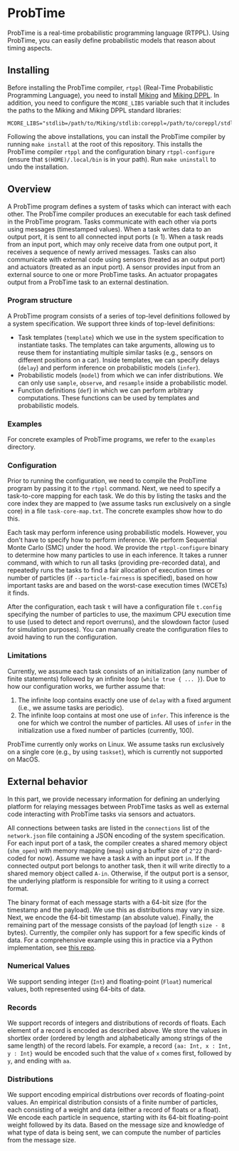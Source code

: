 # ProbTime

ProbTime is a real-time probabilistic programming language (RTPPL). Using ProbTime, you can easily define probabilistic models that reason about timing aspects.

## Installing

Before installing the ProbTime compiler, `rtppl` (Real-Time Probabilistic Programming Language), you need to install [Miking](https://github.com/miking-lang/miking/) and [Miking DPPL](https://github.com/miking-lang/miking-dppl). In addition, you need to configure the `MCORE_LIBS` variable such that it includes the paths to the Miking and Miking DPPL standard libraries:
```
MCORE_LIBS="stdlib=/path/to/Miking/stdlib:coreppl=/path/to/coreppl/stdlib"
```

Following the above installations, you can install the ProbTime compiler by running `make install` at the root of this repository. This installs the ProbTime compiler `rtppl` and the configuration binary `rtppl-configure` (ensure that `$(HOME)/.local/bin` is in your path). Run `make uninstall` to undo the installation.

## Overview

A ProbTime program defines a system of tasks which can interact with each other. The ProbTime compiler produces an executable for each task defined in the ProbTime program. Tasks communicate with each other via ports using messages (timestamped values). When a task writes data to an output port, it is sent to all connected input ports (≥ 1). When a task reads from an input port, which may only receive data from one output port, it receives a sequence of newly arrived messages. Tasks can also communicate with external code using sensors (treated as an output port) and actuators (treated as an input port). A sensor provides input from an external source to one or more ProbTime tasks. An actuator propagates output from a ProbTime task to an external destination.

### Program structure

A ProbTime program consists of a series of top-level definitions followed by a system specification. We support three kinds of top-level definitions:
* Task templates (`template`) which we use in the system specification to instantiate tasks. The templates can take arguments, allowing us to reuse them for instantiating multiple similar tasks (e.g., sensors on different positions on a car). Inside templates, we can specify delays (`delay`) and perform inference on probabilistic models (`infer`).
* Probabilistic models (`model`) from which we can infer distributions. We can only use `sample`, `observe`, and `resample` inside a probabilistic model.
* Function definitions (`def`) in which we can perform arbitrary computations. These functions can be used by templates and probabilistic models.

### Examples

For concrete examples of ProbTime programs, we refer to the `examples` directory.

### Configuration

Prior to running the configuration, we need to compile the ProbTime program by passing it to the `rtppl` command. Next, we need to specify a task-to-core mapping for each task. We do this by listing the tasks and the core index they are mapped to (we assume tasks run exclusively on a single core) in a file `task-core-map.txt`. The concrete examples show how to do this.

Each task may perform inference using probabilistic models. However, you don't have to specify how to perform inference. We perform Sequential Monte Carlo (SMC) under the hood. We provide the `rtppl-configure` binary to determine how many particles to use in each inference. It takes a runner command, with which to run all tasks (providing pre-recorded data), and repeatedly runs the tasks to find a fair allocation of execution times or number of particles (if `--particle-fairness` is specified), based on how important tasks are and based on the worst-case execution times (WCETs) it finds.

After the configuration, each task `t` will have a configuration file `t.config` specifying the number of particles to use, the maximum CPU execution time to use (used to detect and report overruns), and the slowdown factor (used for simulation purposes). You can manually create the configuration files to avoid having to run the configuration.

### Limitations

Currently, we assume each task consists of an initialization (any number of finite statements) followed by an infinite loop (`while true { ... }`). Due to how our configuration works, we further assume that:
1. The infinite loop contains exactly one use of `delay` with a fixed argument (i.e., we assume tasks are periodic).
2. The infinite loop contains at most one use of `infer`. This inference is the one for which we control the number of particles. All uses of `infer` in the initialization use a fixed number of particles (currently, 100).

ProbTime currently only works on Linux. We assume tasks run exclusively on a single core (e.g., by using `taskset`), which is currently not supported on MacOS.

## External behavior

In this part, we provide necessary information for defining an underlying platform for relaying messages between ProbTime tasks as well as external code interacting with ProbTime tasks via sensors and actuators.

All connections between tasks are listed in the `connections` list of the `network.json` file containing a JSON encoding of the system specification. For each input port of a task, the compiler creates a shared memory object (`shm_open`) with memory mapping (`mmap`) using a buffer size of `2^22` (hard-coded for now). Assume we have a task `A` with an input port `in`. If the connected output port belongs to another task, then it will write directly to a shared memory object called `A-in`. Otherwise, if the output port is a sensor, the underlying platform is responsible for writing to it using a correct format.

The binary format of each message starts with a 64-bit size (for the timestamp and the payload). We use this as distributions may vary in size. Next, we encode the 64-bit timestamp (an absolute value). Finally, the remaining part of the message consists of the payload (of length `size - 8` bytes). Currently, the compiler only has support for a few specific kinds of data. For a comprehensive example using this in practice via a Python implementation, see [this repo](https://github.com/larshum/rtppl-experiments).

### Numerical Values

We support sending integer (`Int`) and floating-point (`Float`) numerical values, both represented using 64-bits of data.

### Records

We support records of integers and distributions of records of floats. Each element of a record is encoded as described above. We store the values in shortlex order (ordered by length and alphabetically among strings of the same length) of the record labels. For example, a record `{aa: Int, x : Int, y : Int}` would be encoded such that the value of `x` comes first, followed by `y`, and ending with `aa`.

### Distributions

We support encoding empirical distrbutions over records of floating-point values. An empirical distribution consists of a finite number of particles, each consisting of a weight and data (either a record of floats or a float). We encode each particle in sequence, starting with its 64-bit floating-point weight followed by its data. Based on the message size and knowledge of what type of data is being sent, we can compute the number of particles from the message size.
